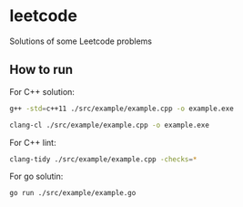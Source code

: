 leetcode
========
Solutions of some Leetcode problems

## How to run
For C++ solution:

```bash
g++ -std=c++11 ./src/example/example.cpp -o example.exe

clang-cl ./src/example/example.cpp -o example.exe
```

For C++ lint:
```bash
clang-tidy ./src/example/example.cpp -checks=*
```
For go solutin:
```bash
go run ./src/example/example.go
```
